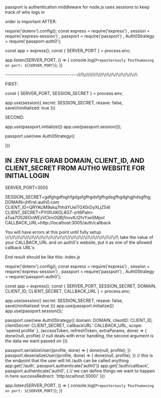 passport is authentication middleware for node.js
uses sessions to keep track of who logs in


order is important
AFTER:

require('dotenv').config();
const express = require('express')
    , session = require('express-session')
    , passport = require('passport')
    , Auth0Strategy = require('passport-auth0');

const app = express();
const {
    SERVER_PORT
} = process.env;



app.listen(SERVER_PORT, () => {
    console.log(`Preposterously Posthumaning on port: ${SERVER_PORT}`);
})


-------------------------------------///\\\\///\/\/\///\\///\\//\\//\\//\\//\\//\\//\\//\\


FIRST:
<!-- dont forget your secret value in env file -->
const {
    SERVER_PORT,
    SESSION_SECRET
} = process.env;

app.use(session({
    secret: SESSION_SECRET,
    resave: false,
    saveUninitialized: true
    <!-- saveUninitialized: true means that the first time they interact with the server, gives them a cookie -->
}))


SECOND:

app.use(passport.initialize())
app.use(passport.session());

<!-- your app will break if you do these out of order
passport.session allows you to grab info and put it on the sesssion  -->


passport.use(new Auth0Strategy({

}))

IN .ENV FILE GRAB DOMAIN, CLIENT_ID, AND CLIENT_SECRET FROM AUTH0 WEBSITE FOR INITIAL LOGIN
----------------
SERVER_PORT=3005
<!-- session_secret can be any text -->
SESSION_SECRET=gdfghgdfsghfgdgsfgfhgdsfgfhgdsgfhgdghgjhdsgfhg;
DOMAIN=jhfirst.auth0.com
CLIENT_ID=QRYAUM9skq7hhdYUelTGX0rDyXLjZ54I
CLIENT_SECRET=PY0flJIKOL8G7-zrt6PaIm-aTua7O526OcWEzVCkiv0QBj1nvvtLt2fvYxeSMpol
CALLBACK_URL=http://localhost:3005/auth/callback

You will have errors at this point until fully setup
\\//\\//\\//\\//\\//\\//\\//\\//\\//\\//\\//\\//\\//\\//\\//\\//\\//\\//\\//\\//\\//\\//\\//\\//\\
take the value of your CALLBACK_URL and on auth0's website, put it as one of the allowed callback URL's

End result should be like this:
index.js

require('dotenv').config();
const express = require('express')
    , session = require('express-session')
    , passport = require('passport')
    , Auth0Strategy = require('passport-auth0');

const app = express();
const {
    SERVER_PORT,
    SESSION_SECRET,
    DOMAIN,
    CLIENT_ID,
    CLIENT_SECRET,
    CALLBACK_URL
} = process.env;

app.use(session({
    secret: SESSION_SECRET,
    resave: false,
    saveUninitialized: true
}))
app.use(passport.initialize())
app.use(passport.session());

passport.use(new Auth0Strategy({
    domain: DOMAIN,
    clientID: CLIENT_ID,
    clientSecret: CLIENT_SECRET,
    callbackURL: CALLBACK_URL,
    scope: 'openid profile'
}, (accessToken, refreshToken, extraParams, done) => {
    done(null, profile)
    // null deals with error handling, the second argument is the data we want passed on
}))

passport.serializeUser((profile, done) => {
    done(null, profile);
})
passport.deserializeUser((profile, done) => {
    done(null, profile);
})
// this is the endpoint that the user will hit /auth can be called anything
app.get('/auth', passport.authenticate('auth0'))
app.get('/auth/callback', passport.authenticate('auth0', {
    // we can define things we want to happen in here
    successRedirect: 'http:localhost:3000/'
}))

app.listen(SERVER_PORT, () => {
    console.log(`Preposterously Posthumaning on port: ${SERVER_PORT}`);
})
